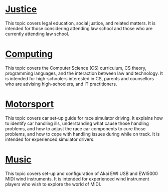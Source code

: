 # [Justice](justice/index.md)

This topic covers legal education, social justice, and related matters. It is intended for those considering attending law school and those who are currently attending law school.

# [Computing](computing/index.md)

This topic covers the Computer Science (CS) curriculum, CS theory, programming languages, and the interaction between law and technology. It is intended for high-schoolers interested in CS, parents and counsellors who are advising high-schoolers, and IT practitioners.

# [Motorsport](motorsport/index.md)

This topic covers car set-up guide for race simulator driving. It explains how to identify car handling ills, understanding what cause those handling problems, and how to adjust the race car components to cure those problems, and how to cope with handling issues during while on track. It is intended for experienced simulator drivers.

# [Music](music/index.md)

This topic covers set-up and configuration of Akai EWI USB and EWI5000 MIDI wind instruments. It is intended for experienced wind instrument players who wish to explore the world of MIDI.

